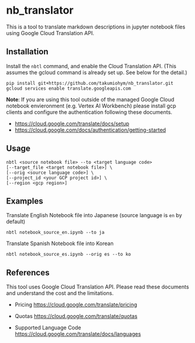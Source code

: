 nb_translator
===========

This is a tool to translate markdown descriptions in jupyter notebook files using Google Cloud Translation API.

Installation
-------

Install the `nbtl` command, and enable the Cloud Translation API. (This assumes the gcloud command is already set up. See below for the detail.)

```
pip install git+https://github.com/takumiohym/nb_translator.git
gcloud services enable translate.googleapis.com
```

**Note**: If you are using this tool outside of the managed Google Cloud notebook envieronment (e.g. Vertex AI Workbench) please install gcp clients and configure the authentication following these documents.
- https://cloud.google.com/translate/docs/setup
- https://cloud.google.com/docs/authentication/getting-started


Usage
-----

```
nbtl <source notebook file> --to <target language code>
[--target_file <target notebook file>] \
[--orig <source language code>] \
[--project_id <your GCP project id>] \
[--region <gcp region>]
```

Examples
-----

Translate English Notebook file into Japanese (source language is `en` by default)

```
nbtl notebook_source_en.ipynb --to ja
```

Translate Spanish Notebook file into Korean


```
nbtl notebook_source_es.ipynb --orig es --to ko
```

References
-----

This tool uses Google Cloud Translation API. Please read these documents and understand the cost and the limitations.

- Pricing
https://cloud.google.com/translate/pricing

- Quotas
https://cloud.google.com/translate/quotas

- Supported Language Code
https://cloud.google.com/translate/docs/languages
